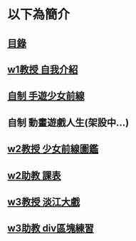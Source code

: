 # 以下為簡介
<h2><a href="https://rico532.github.io/IOP/000">目錄</a><br></h2>
<h2><a href="https://rico532.github.io/IOP/w/w1.html">w1教授  自我介紹</a><br></h2>
<h2><a href="https://rico532.github.io/IOP/w/01-1.html">自制    手遊少女前線</a><br></h2>
<h2>自制    動畫遊戲人生(架設中...)<br></h2>
<h2><a href="https://rico532.github.io/IOP/w/w2.html">w2教授  少女前線圖鑑</a><br></h2>
<h2><a href="https://rico532.github.io/IOP/w/w(1).html">w2助教  課表</a><br></h2>
<h2><a href="https://rico532.github.io/IOP/w/w3.html">w3教授  淡江大戲</a><br></h2>
<h2><a href="https://rico532.github.io/IOP/w/w(3).html">w3助教  div區塊練習</a><br></h2>
